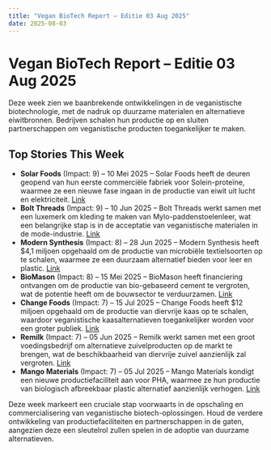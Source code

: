```yaml
---
title: "Vegan BioTech Report – Editie 03 Aug 2025"
date: 2025-08-03
---
```


# Vegan BioTech Report – Editie 03 Aug 2025

Deze week zien we baanbrekende ontwikkelingen in de veganistische biotechnologie, met de nadruk op duurzame materialen en alternatieve eiwitbronnen. Bedrijven schalen hun productie op en sluiten partnerschappen om veganistische producten toegankelijker te maken.

## Top Stories This Week

*   **Solar Foods** (Impact: 9) – 10 Mei 2025 – Solar Foods heeft de deuren geopend van hun eerste commerciële fabriek voor Solein-proteïne, waarmee ze een nieuwe fase ingaan in de productie van eiwit uit lucht en elektriciteit. [Link](https://www.google.com/search?q=Solar+Foods+Solein+factory+opening)
*   **Bolt Threads** (Impact: 9) – 10 Jun 2025 – Bolt Threads werkt samen met een luxemerk om kleding te maken van Mylo-paddenstoelenleer, wat een belangrijke stap is in de acceptatie van veganistische materialen in de mode-industrie. [Link](https://www.google.com/search?q=Bolt+Threads+luxury+brand+Mylo+apparel)
*   **Modern Synthesis** (Impact: 8) – 28 Jun 2025 – Modern Synthesis heeft $4,1 miljoen opgehaald om de productie van microbiële textielsoorten op te schalen, waarmee ze een duurzaam alternatief bieden voor leer en plastic. [Link](https://techcrunch.com/2025/06/28/modern-synthesis-raises-4-1m-to-scale-microbial-textile-production/)
*   **BioMason** (Impact: 8) – 15 Mei 2025 – BioMason heeft financiering ontvangen om de productie van bio-gebaseerd cement te vergroten, wat de potentie heeft om de bouwsector te verduurzamen. [Link](https://www.google.com/search?q=BioMason+bio-based+cement+funding)
*   **Change Foods** (Impact: 7) – 15 Jul 2025 – Change Foods heeft $12 miljoen opgehaald om de productie van diervrije kaas op te schalen, waardoor veganistische kaasalternatieven toegankelijker worden voor een groter publiek. [Link](https://www.fooddive.com/news/change-foods-raises-12m-to-scale-animal-free-cheese/719473/)
*   **Remilk** (Impact: 7) – 05 Jun 2025 – Remilk werkt samen met een groot voedingsbedrijf om alternatieve zuivelproducten op de markt te brengen, wat de beschikbaarheid van diervrije zuivel aanzienlijk zal vergroten. [Link](https://www.google.com/search?q=Remilk+food+company+partnership)
*   **Mango Materials** (Impact: 7) – 05 Jul 2025 – Mango Materials kondigt een nieuwe productiefaciliteit aan voor PHA, waarmee ze hun productie van biologisch afbreekbaar plastic alternatief aanzienlijk verhogen. [Link](https://www.google.com/search?q=Mango+Materials+PHA+production+facility)

Deze week markeert een cruciale stap voorwaarts in de opschaling en commercialisering van veganistische biotech-oplossingen. Houd de verdere ontwikkeling van productiefaciliteiten en partnerschappen in de gaten, aangezien deze een sleutelrol zullen spelen in de adoptie van duurzame alternatieven.